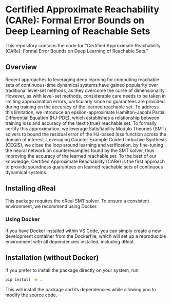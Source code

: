 # Certified Approximate Reachability (CARe): Formal Error Bounds on Deep Learning of Reachable Sets

This repository contains the code for "Certified Approximate Reachability (CARe): Formal Error Bounds on Deep Learning of Reachable Sets."

## Overview
Recent approaches to leveraging deep learning for computing reachable sets of continuous-time dynamical systems have gained popularity over traditional level-set methods, as they overcome the curse of dimensionality. However, as with level-set methods, considerable care needs to be taken in limiting approximation errors, particularly since no guarantees are provided during training on the accuracy of the learned reachable set. To address this limitation, we introduce an epsilon-approximate Hamilton-Jacobi Partial Differential Equation (HJ-PDE), which establishes a relationship between training loss and accuracy of the \textit{true} reachable set. To formally certify this approximation, we leverage Satisfiability Modulo Theories (SMT) solvers to bound the residual error of the HJ-based loss function across the domain of interest. Leveraging Counter Example Guided Inductive Synthesis (CEGIS), we close the loop around learning and verification, by fine-tuning the neural network on counterexamples found by the SMT solver, thus improving the accuracy of the learned reachable set. To the best of our knowledge, Certified Approximate Reachability (CARe) is the first approach to provide soundness guarantees on learned reachable sets of continuous dynamical systems.
## Installing dReal

This package requires the dReal SMT solver. To ensure a consistent environment, we recommend using Docker. 

### Using Docker
If you have Docker installed within VS Code, you can simply create a new development container from the Dockerfile, which will set up a reproducible environment with all dependencies installed, including dReal.

## Installation (without Docker)

If you prefer to install the package directly on your system, run:

```bash
pip install -e .
```

This will install the package and its dependencies while allowing you to modify the source code.
